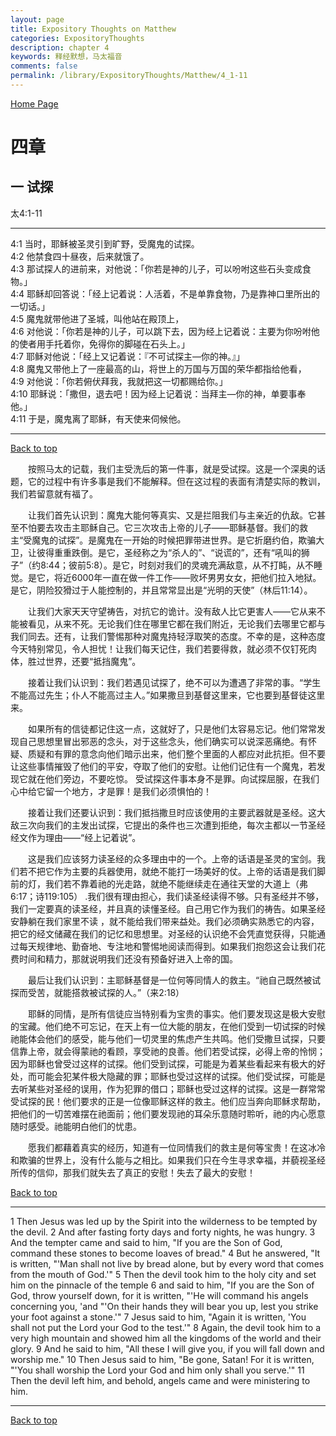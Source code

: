 ```yaml
---
layout: page
title: Expository Thoughts on Matthew
categories: ExpositoryThoughts
description: chapter 4
keywords: 释经默想，马太福音
comments: false
permalink: /library/ExpositoryThoughts/Matthew/4_1-11
---
```

[ Home Page ]({{site.baseurl}}/index) <br>

<a name="0"></a>
# 四章 

## 一 试探

太4:1-11

***

4:1 当时，耶稣被圣灵引到旷野，受魔鬼的试探。<br>
4:2 他禁食四十昼夜，后来就饿了。<br>
4:3 那试探人的进前来，对他说：「你若是神的儿子，可以吩咐这些石头变成食物。」<br>
4:4 耶稣却回答说：「经上记着说：人活着，不是单靠食物，乃是靠神口里所出的一切话。」<br>
4:5 魔鬼就带他进了圣城，叫他站在殿顶上，<br>
4:6 对他说：「你若是神的儿子，可以跳下去，因为经上记着说：主要为你吩咐他的使者用手托着你，免得你的脚碰在石头上。」<br>
4:7 耶稣对他说：「经上又记着说：『不可试探主—你的神。』」<br>
4:8 魔鬼又带他上了一座最高的山，将世上的万国与万国的荣华都指给他看，<br>
4:9 对他说：「你若俯伏拜我，我就把这一切都赐给你。」<br>
4:10 耶稣说：「撒但，退去吧！因为经上记着说：当拜主—你的神，单要事奉他。」<br>
4:11 于是，魔鬼离了耶稣，有天使来伺候他。<br>

***

[Back to top](#0)

&emsp;&emsp;按照马太的记载，我们主受洗后的第一件事，就是受试探。这是一个深奥的话题，它的过程中有许多事是我们不能解释。但在这过程的表面有清楚实际的教训，我们若留意就有福了。

&emsp;&emsp;让我们首先认识到：魔鬼大能何等真实、又是拦阻我们与主亲近的仇敌。它甚至不怕要去攻击主耶稣自己。它三次攻击上帝的儿子——耶稣基督。我们的救主“受魔鬼的试探”。是魔鬼在一开始的时候把罪带进世界。是它折磨约伯，欺骗大卫，让彼得重重跌倒。是它，圣经称之为“杀人的”、“说谎的”，还有“吼叫的狮子”（约8:44；彼前5:8）。是它，时刻对我们的灵魂充满敌意，从不打盹，从不睡觉。是它，将近6000年一直在做一件工作——败坏男男女女，把他们拉入地狱。是它，阴险狡猾过于人能控制的，并且常常显出是“光明的天使”（林后11:14）。

&emsp;&emsp;让我们大家天天守望祷告，对抗它的诡计。没有敌人比它更害人——它从来不能被看见，从来不死。无论我们住在哪里它都在我们附近，无论我们去哪里它都与我们同去。还有，让我们警惕那种对魔鬼持轻浮取笑的态度。不幸的是，这种态度今天特别常见，令人担忧！让我们每天记住，我们若要得救，就必须不仅钉死肉体，胜过世界，还要“抵挡魔鬼”。

&emsp;&emsp;接着让我们认识到：我们若遇见试探了，绝不可以为遭遇了非常的事。“学生不能高过先生；仆人不能高过主人。”如果撒旦到基督这里来，它也要到基督徒这里来。

&emsp;&emsp;如果所有的信徒都记住这一点，这就好了，只是他们太容易忘记。他们常常发现自己思想里冒出邪恶的念头，对于这些念头，他们确实可以说深恶痛绝。有怀疑、质疑和有罪的意念向他们暗示出来，他们整个里面的人都应对此抗拒。但不要让这些事情摧毁了他们的平安，夺取了他们的安慰。让他们记住有一个魔鬼，若发现它就在他们旁边，不要吃惊。 受试探这件事本身不是罪。向试探屈服，在我们心中给它留一个地方，才是罪！是我们必须惧怕的！

&emsp;&emsp;接着让我们还要认识到：我们抵挡撒旦时应该使用的主要武器就是圣经。这大敌三次向我们的主发出试探，它提出的条件也三次遭到拒绝，每次主都以一节圣经经文作为理由——“经上记着说”。

&emsp;&emsp;这是我们应该努力读圣经的众多理由中的一个。上帝的话语是圣灵的宝剑。我们若不把它作为主要的兵器使用，就绝不能打一场美好的仗。上帝的话语是我们脚前的灯，我们若不靠着祂的光走路，就绝不能继续走在通往天堂的大道上（弗6:17；诗119:105） .我们很有理由担心，我们读圣经读得不够。只有圣经并不够，我们一定要真的读圣经，并且真的读懂圣经。自己用它作为我们的祷告。如果圣经安静躺在我们家里不读 ，就不能给我们带来益处。我们必须确实熟悉它的内容，把它的经文储藏在我们的记忆和思想里。对圣经的认识绝不会凭直觉获得，只能通过每天规律地、勤奋地、专注地和警惕地阅读而得到。如果我们抱怨这会让我们花费时间和精力，那就说明我们还没有预备好进入上帝的国。

&emsp;&emsp;最后让我们认识到：主耶稣基督是一位何等同情人的救主。“祂自己既然被试探而受苦，就能搭救被试探的人。”（来2:18）

&emsp;&emsp;耶稣的同情，是所有信徒应当特别看为宝贵的事实。他们要发现这是极大安慰的宝藏。他们绝不可忘记，在天上有一位大能的朋友，在他们受到一切试探的时候祂能体会他们的感受，能与他们一切灵里的焦虑产生共鸣。他们受撒旦试探，只要信靠上帝，就会得蒙祂的看顾，享受祂的良善。他们若受试探，必得上帝的怜悯；因为耶稣也曾受过这样的试探。他们受到试探，可能是为着某些看起来有极大的好处，而可能会犯某件极大隐藏的罪；耶稣也受过这样的试探。他们受试探，可能是去听某些对圣经的误用，作为犯罪的借口；耶稣也受过这样的试探。这是一群常常受试探的民！他们要求的正是一位像耶稣这样的救主。他们应当奔向耶稣求帮助，把他们的一切苦难摆在祂面前；他们要发现祂的耳朵乐意随时聆听，祂的内心愿意随时感受。祂能明白他们的忧患。

&emsp;&emsp;愿我们都藉着真实的经历，知道有一位同情我们的救主是何等宝贵！在这冰冷和欺骗的世界上，没有什么能与之相比。如果我们只在今生寻求幸福，并藐视圣经所传的信仰，那我们就失去了真正的安慰！失去了最大的安慰！

[Back to top](#0)

***

 1 Then Jesus was led up by the Spirit into the wilderness to be tempted by the devil. 2 And after fasting forty days and forty nights, he was hungry. 3 And the tempter came and said to him, "If you are the Son of God, command these stones to become loaves of bread." 4 But he answered, "It is written, "'Man shall not live by bread alone, but by every word that comes from the mouth of God.'" 5 Then the devil took him to the holy city and set him on the pinnacle of the temple 6 and said to him, "If you are the Son of God, throw yourself down, for it is written, "'He will command his angels concerning you, 'and "'On their hands they will bear you up, lest you strike your foot against a stone.'" 7 Jesus said to him, "Again it is written, 'You shall not put the Lord your God to the test.'" 8 Again, the devil took him to a very high mountain and showed him all the kingdoms of the world and their glory. 9 And he said to him, "All these I will give you, if you will fall down and worship me." 10 Then Jesus said to him, "Be gone, Satan! For it is written, "'You shall worship the Lord your God and him only shall you serve.'" 11 Then the devil left him, and behold, angels came and were ministering to him.

***

[Back to top](#0)
